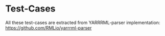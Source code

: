 # Test-Cases

All these test-cases are extracted from YARRRML-parser implementation: https://github.com/RMLio/yarrrml-parser
